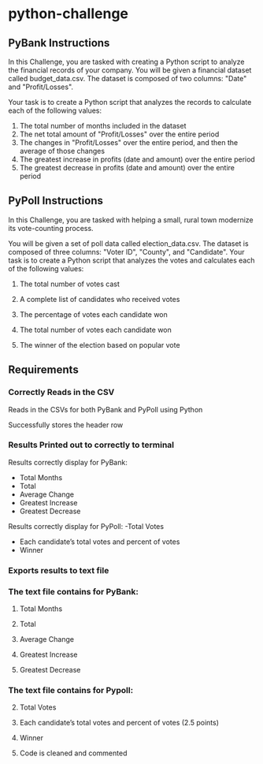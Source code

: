 # python-challenge
## PyBank Instructions
In this Challenge, you are tasked with creating a Python script to analyze the financial records of your company. You will be given a financial dataset called budget_data.csv. The dataset is composed of two columns: "Date" and "Profit/Losses".

Your task is to create a Python script that analyzes the records to calculate each of the following values:

1. The total number of months included in the dataset
2. The net total amount of "Profit/Losses" over the entire period
3. The changes in "Profit/Losses" over the entire period, and then the average of those changes
4. The greatest increase in profits (date and amount) over the entire period
5. The greatest decrease in profits (date and amount) over the entire period

## PyPoll Instructions
In this Challenge, you are tasked with helping a small, rural town modernize its vote-counting process.

You will be given a set of poll data called election_data.csv. The dataset is composed of three columns: "Voter ID", "County", and "Candidate". Your task is to create a Python script that analyzes the votes and calculates each of the following values:

1. The total number of votes cast

2. A complete list of candidates who received votes

3. The percentage of votes each candidate won

4. The total number of votes each candidate won

5. The winner of the election based on popular vote


## Requirements
### Correctly Reads in the CSV 

Reads in the CSVs for both PyBank and PyPoll using Python 

Successfully stores the header row 

### Results Printed out to correctly to terminal 

Results correctly display for PyBank:
- Total Months 
- Total 
- Average Change 
- Greatest Increase 
- Greatest Decrease 

Results correctly display for PyPoll:
-Total Votes 
- Each candidate’s total votes and percent of votes 
- Winner 

### Exports results to text file 

### The text file contains for PyBank:

1. Total Months 

2. Total 

3. Average Change 

4. Greatest Increase 

5. Greatest Decrease 

### The text file contains for Pypoll:

2. Total Votes

3. Each candidate’s total votes and percent of votes (2.5 points)

4. Winner 

15. Code is cleaned and commented 
